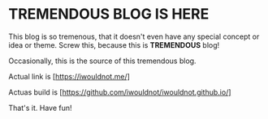 # TREMENDOUS BLOG IS HERE

This blog is so tremenous, that it doesn't even have any special concept or idea or theme. Screw this, because this is **TREMENDOUS** blog!

Occasionally, this is the source of this tremendous blog. 

Actual link is [https://iwouldnot.me/]

Actuas build is [https://github.com/iwouldnot/iwouldnot.github.io/]

That's it. Have fun!
